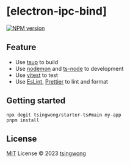 # [electron-ipc-bind]

[![NPM version](https://img.shields.io/npm/v/[electron-ipc-bind]?color=a1b858&label=)](https://www.npmjs.com/package/[electron-ipc-bind])

## Feature

- Use [tsup](https://tsup.egoist.dev/) to build
- Use [nodemon](https://nodemon.io) and [ts-node](https://typestrong.org/ts-node/) to development
- Use [vitest](https://vitest.dev/) to test
- Use [EsLint](https://eslint.org/), [Prettier](https://prettier.io/) to lint and format

## Getting started

```
npx degit tsingwong/starter-ts#main my-app
pnpm install
```


## License

[MIT](./LICENSE) License © 2023 [tsingwong](https://github.com/tsingwong)
